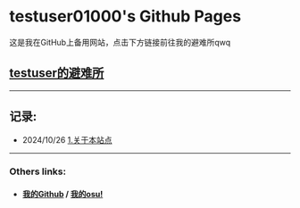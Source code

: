 # testuser01000's Github Pages

这是我在GitHub上备用网站，点击下方链接前往我的避难所qwq

## [testuser的避难所](http://testuser.ysepan.com)

***

## 记录:
- 2024/10/26 [1.关于本站点](docs/1.md)

***

### Others links:
- #### [我的Github](https://github.com/testuser01000) / [我的osu!](https://osu.ppy.sh/users/31860102) 



